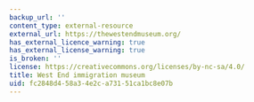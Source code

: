 ```yaml
---
backup_url: ''
content_type: external-resource
external_url: https://thewestendmuseum.org/
has_external_licence_warning: true
has_external_license_warning: true
is_broken: ''
license: https://creativecommons.org/licenses/by-nc-sa/4.0/
title: West End immigration museum
uid: fc2848d4-58a3-4e2c-a731-51ca1bc8e07b
---
```

